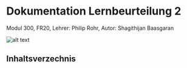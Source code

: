# Dokumentation Lernbeurteilung 2
Modul 300, FR20, Lehrer: Philip Rohr, Autor: Shagithijan Baasgaran

![alt text](https://www.itprotoday.com/sites/itprotoday.com/files/styles/article_featured_retina/public/Cloud%20with%20light%20coming%20from%20it%20and%20connected%20vectors%20within.jpg?itok=9i48eejV "Logo Title Text 1")

## Inhaltsverzechnis